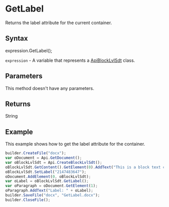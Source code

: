# GetLabel

Returns the label attribute for the current container.

## Syntax

expression.GetLabel();

`expression` - A variable that represents a [ApiBlockLvlSdt](../ApiBlockLvlSdt.md) class.

## Parameters

This method doesn't have any parameters.

## Returns

String

## Example

This example shows how to get the label attribute for the container.

```javascript
builder.CreateFile("docx");
var oDocument = Api.GetDocument();
var oBlockLvlSdt = Api.CreateBlockLvlSdt();
oBlockLvlSdt.GetContent().GetElement(0).AddText("This is a block text content control with a label set to it.");
oBlockLvlSdt.SetLabel("2147483647");
oDocument.AddElement(0, oBlockLvlSdt);
var oLabel = oBlockLvlSdt.GetLabel();
var oParagraph = oDocument.GetElement(1);
oParagraph.AddText("Label: " + oLabel);
builder.SaveFile("docx", "GetLabel.docx");
builder.CloseFile();
```